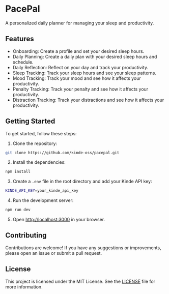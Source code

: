 # PacePal

A personalized daily planner for managing your sleep and productivity.

## Features

- Onboarding: Create a profile and set your desired sleep hours.
- Daily Planning: Create a daily plan with your desired sleep hours and schedule.
- Daily Reflection: Reflect on your day and track your productivity.
- Sleep Tracking: Track your sleep hours and see your sleep patterns.
- Mood Tracking: Track your mood and see how it affects your productivity.
- Penalty Tracking: Track your penalty and see how it affects your productivity.
- Distraction Tracking: Track your distractions and see how it affects your productivity.

## Getting Started

To get started, follow these steps:

1. Clone the repository:

```bash
git clone https://github.com/kinde-oss/pacepal.git
```

2. Install the dependencies:

```bash
npm install
```

3. Create a `.env` file in the root directory and add your Kinde API key:

```bash
KINDE_API_KEY=your_kinde_api_key
```

4. Run the development server:

```bash
npm run dev
```

5. Open [http://localhost:3000](http://localhost:3000) in your browser.

## Contributing

Contributions are welcome! If you have any suggestions or improvements, please open an issue or submit a pull request.

## License

This project is licensed under the MIT License. See the [LICENSE](LICENSE) file for more information.
